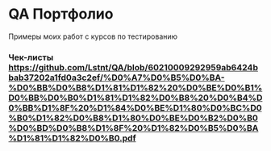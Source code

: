 # QA Портфолио
Примеры моих работ с курсов по тестированию
### Чек-листы https://github.com/Lstnt/QA/blob/60210009292959ab6424bbab37202a1fd0a3c2ef/%D0%A7%D0%B5%D0%BA-%D0%BB%D0%B8%D1%81%D1%82%20%D0%BE%D0%B1%D0%BB%D0%B0%D1%81%D1%82%D0%B8%20%D0%B4%D0%BB%D1%8F%20%D1%84%D0%BE%D1%80%D0%BC%D0%B0%D1%82%D0%B8%D1%80%D0%BE%D0%B2%D0%B0%D0%BD%D0%B8%D1%8F%20%D1%82%D0%B5%D0%BA%D1%81%D1%82%D0%B0.pdf
